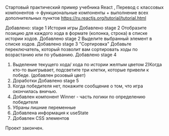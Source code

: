 
Стартовый практический пример учебника Reaсt , Перевод с классовых компонентов -> функциональные компоненты + выполнение всех дополнительных пунктов https://ru.reactjs.org/tutorial/tutorial.html

Добавлено: stage 1 История игры
Добавлено stage 2 Отобразите позицию для каждого хода в формате (колонка, строка) в списке истории ходов.
Добавлено stage 2 Выделите выбранный элемент в списке ходов.
Добавлено stage 3 "Сортировка" Добавьте переключатель, который позволит вам сортировать ходы по возрастанию или по убыванию.
Добавлено stage 4 
1) Выделение текущего хода/ хода по истории желтым цветом
2)Когда кто-то выигрывает, подсветите три клетки, которые привели к победе. (добавлен розовый цвет)
3) Доработки
 Добавлено stage 5 
 1) Когда победителя нет, покажите сообщение о том, что игра окончилась вничью.
 2) Добавлен компонент Winner - часть логики по определению победителя
 3) Убраны лишние переменные 
 4) Добавлена информация к useState
 5) Добавлен CSS элементов

 Проект закончен. 



